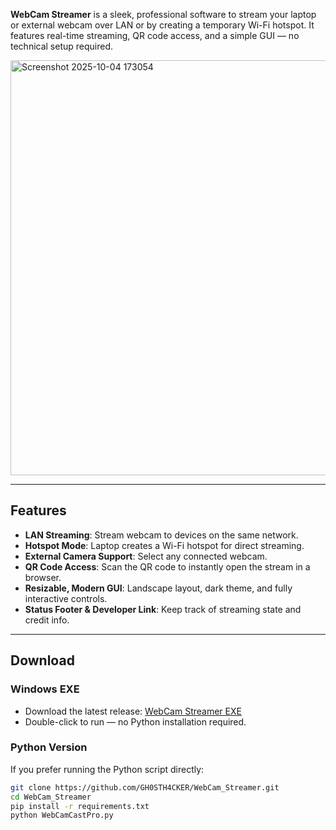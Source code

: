 
**WebCam Streamer** is a sleek, professional software to stream your laptop or external webcam over LAN or by creating a temporary Wi-Fi hotspot. It features real-time streaming, QR code access, and a simple GUI — no technical setup required.  

<img width="1127" height="664" alt="Screenshot 2025-10-04 173054" src="https://github.com/user-attachments/assets/979540c2-3732-426c-b138-f03138b57ed2" />

---

## Features

- **LAN Streaming**: Stream webcam to devices on the same network.  
- **Hotspot Mode**: Laptop creates a Wi-Fi hotspot for direct streaming.  
- **External Camera Support**: Select any connected webcam.  
- **QR Code Access**: Scan the QR code to instantly open the stream in a browser.  
- **Resizable, Modern GUI**: Landscape layout, dark theme, and fully interactive controls.  
- **Status Footer & Developer Link**: Keep track of streaming state and credit info.  

---

## Download

### Windows EXE

- Download the latest release: [WebCam Streamer EXE](https://github.com/GH0STH4CKER/WebCam_Streamer/releases/download/v1/WebCamCastPro.exe)  
- Double-click to run — no Python installation required.  

### Python Version

If you prefer running the Python script directly:

```bash
git clone https://github.com/GH0STH4CKER/WebCam_Streamer.git
cd WebCam_Streamer
pip install -r requirements.txt
python WebCamCastPro.py
